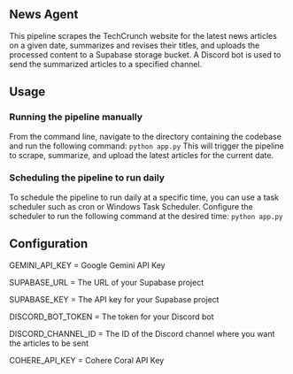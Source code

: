 ## News Agent

This pipeline scrapes the TechCrunch website for the latest news articles on a given date, summarizes and revises their titles, and uploads the processed content to a Supabase storage bucket. A Discord bot is used to send the summarized articles to a specified channel.

## Usage

### Running the pipeline manually
From the command line, navigate to the directory containing the codebase and run the following command:
`python app.py`
This will trigger the pipeline to scrape, summarize, and upload the latest articles for the current date.
### Scheduling the pipeline to run daily
To schedule the pipeline to run daily at a specific time, you can use a task scheduler such as cron or Windows Task Scheduler.
Configure the scheduler to run the following command at the desired time:
`python app.py`

## Configuration

GEMINI_API_KEY = Google Gemini API Key

SUPABASE_URL =  The URL of your Supabase project

SUPABASE_KEY = The API key for your Supabase project

DISCORD_BOT_TOKEN = The token for your Discord bot

DISCORD_CHANNEL_ID = The ID of the Discord channel where you want the articles to be sent

COHERE_API_KEY = Cohere Coral API Key
